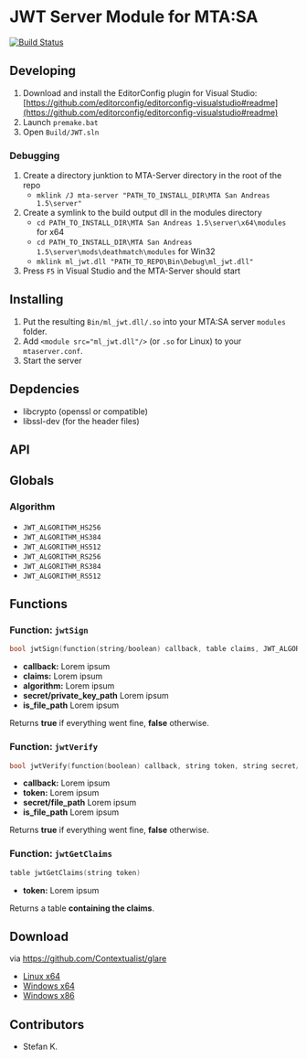 # JWT Server Module for MTA:SA
[![Build Status](https://dev.azure.com/eXo-OpenSource/ml_jwt/_apis/build/status/eXo-OpenSource.ml_jwt?branchName=master)](https://dev.azure.com/eXo-OpenSource/ml_jwt/_build/latest?definitionId=1&branchName=master)

## Developing
1. Download and install the EditorConfig plugin for Visual Studio: [https://github.com/editorconfig/editorconfig-visualstudio#readme](https://github.com/editorconfig/editorconfig-visualstudio#readme)
2. Launch `premake.bat`
3. Open `Build/JWT.sln`

### Debugging
1. Create a directory junktion to MTA-Server directory in the root of the repo
    * `mklink /J mta-server "PATH_TO_INSTALL_DIR\MTA San Andreas 1.5\server"`
2. Create a symlink to the build output dll in the modules directory
    * `cd PATH_TO_INSTALL_DIR\MTA San Andreas 1.5\server\x64\modules` for x64
    * `cd PATH_TO_INSTALL_DIR\MTA San Andreas 1.5\server\mods\deathmatch\modules` for Win32
    * `mklink ml_jwt.dll "PATH_TO_REPO\Bin\Debug\ml_jwt.dll"`
3. Press `F5` in Visual Studio and the MTA-Server should start

## Installing
1. Put the resulting `Bin/ml_jwt.dll/.so` into your MTA:SA server `modules` folder.
2. Add `<module src="ml_jwt.dll"/>` (or `.so` for Linux) to your `mtaserver.conf`.
3. Start the server

## Depdencies
* libcrypto (openssl or compatible)
* libssl-dev (for the header files)

## API
## Globals
### Algorithm
* `JWT_ALGORITHM_HS256`
* `JWT_ALGORITHM_HS384`
* `JWT_ALGORITHM_HS512`
* `JWT_ALGORITHM_RS256`
* `JWT_ALGORITHM_RS384`
* `JWT_ALGORITHM_RS512`

## Functions
### Function: `jwtSign`
```cpp
bool jwtSign(function(string/boolean) callback, table claims, JWT_ALGORITHM algorithm, string secret/private_key_path, bool is_file_path = false)
```
* __callback:__ Lorem ipsum
* __claims:__ Lorem ipsum
* __algorithm:__ Lorem ipsum
* __secret/private_key_path__ Lorem ipsum
* __is_file_path__ Lorem ipsum

Returns __true__ if everything went fine, __false__ otherwise.

### Function: `jwtVerify`
```cpp
bool jwtVerify(function(boolean) callback, string token, string secret/public_key_path, bool is_file_path = false)
```
* __callback:__ Lorem ipsum
* __token:__ Lorem ipsum
* __secret/file_path__ Lorem ipsum
* __is_file_path__ Lorem ipsum

Returns __true__ if everything went fine, __false__ otherwise.

### Function: `jwtGetClaims`
```cpp
table jwtGetClaims(string token)
```
* __token:__ Lorem ipsum

Returns a table __containing the claims__.

## Download
via https://github.com/Contextualist/glare
* [Linux x64](https://glare.now.sh/eXo-OpenSource/ml_jwt/ml_jwt.so)
* [Windows x64](https://glare.now.sh/eXo-OpenSource/ml_jwt/ml_jwt_x64.dll)
* [Windows x86](https://glare.now.sh/eXo-OpenSource/ml_jwt/ml_jwt_win32.dll)

## Contributors
* Stefan K.
